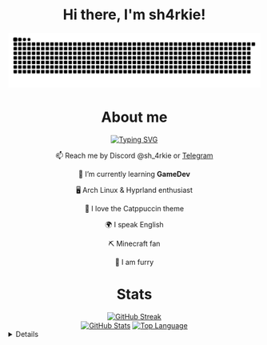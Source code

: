 <div id="header" align="center">
    <h1>Hi there, I'm sh4rkie!</h1>
</div>

<div align="center">
<picture>
  <source media="(prefers-color-scheme: dark)" srcset="snake/github-snake-dark.svg" />
  <source media="(prefers-color-scheme: light)" srcset="snake/github-snake.svg" />
  <img alt="github-snake" src="snake/github-snake.svg" />
</picture>
</div>

<div align="center">
<h1> About me </h1>
<a href="https://git.io/typing-svg"><img src="https://readme-typing-svg.demolab.com?font=mono&pause=1000&center=true&vCenter=true&width=435&lines=Minecraft+fan%2C+arch+user%2C+furry%3A3" alt="Typing SVG" /></a>
</div>

<div align="center">
    
📫 Reach me by Discord @sh_4rkie or [Telegram](https://t.me/sh_4rkie)

</p>
<p> 🌱 I’m currently learning <b> GameDev </b> </p>
<p> 🖥️ Arch Linux & Hyprland enthusiast </p>
<p> 🎨 I love the Catppuccin theme </p>
<p> 🌍 I speak English </p>
<p> ⛏️ Minecraft fan </p>
<p> 🦊 I am furry </p>
</div>

<div align="center">
<h1> Stats </h1>
<a href="https://git.io/streak-stats"><img src="https://streak-stats.demolab.com?user=sh4rkiex11&theme=catppuccin-mocha" alt="GitHub Streak" /></a>
</div>

<div align="center">
<a href="streak"><img height="137px" align="center" alt="GitHub Stats" src="https://github-readme-stats.vercel.app/api?username=sh4rkiex11&count_private=true&show_icons=true&border_radius=5&include_all_commits=true&bg_color=1e1e2e&text_color=cdd6f4&icon_color=b4befe&title_color=94e2d5"/></a>
<a href="langs"><img height="137px" align="center" alt="Top Language" src="https://github-readme-stats.vercel.app/api/top-langs/?username=sh4rkiex11&layout=compact&line_height=21&border_radius=5&bg_color=1e1e2e&text_color=cdd6f4&icon_color=b4befe&title_color=94e2d5"/></a>
</div>

<div>
<details>
<h1> Languages and tools </h1>
<p>

[![Firefox](https://img.shields.io/badge/Firefox-FF7139?logo=Firefox&logoColor=white)](#)

[![Google](https://img.shields.io/badge/Google-4285F4?logo=google&logoColor=white)](#)

[![Google Drive](https://img.shields.io/badge/Google%20Drive-4285F4?logo=googledrive&logoColor=fff)](#)

[![Gmail](https://img.shields.io/badge/Gmail-D14836?logo=gmail&logoColor=white)](#)

[![Obsidian](https://img.shields.io/badge/Obsidian-%23483699.svg?&logo=obsidian&logoColor=white)](#)

[![Vercel](https://img.shields.io/badge/Vercel-%23000000.svg?logo=vercel&logoColor=white)](#)

[![Neovim](https://img.shields.io/badge/Neovim-57A143?logo=neovim&logoColor=fff)](#)

[![IntellijIdea](https://img.shields.io/badge/intellijidea-000?logo=intellijidea&logoColor=fff)](#)

[![PyCharm](https://img.shields.io/badge/PyCharm-000?logo=pycharm&logoColor=fff)](#)

[![Visual Studio Code](https://custom-icon-badges.demolab.com/badge/Visual%20Studio%20Code-0078d7.svg?logo=vsc&logoColor=white)](#)

[![Figma](https://img.shields.io/badge/Figma-F24E1E?logo=figma&logoColor=white)](#)

[![Trello](https://img.shields.io/badge/Trello-0052CC?logo=trello&logoColor=fff)](#)

[![Krita](https://img.shields.io/badge/Krita-203759?logo=krita&logoColor=EEF37B)](#)

[![Exercism](https://img.shields.io/badge/exercism-000?logo=exercism&logoColor=fff)](#)

[![LeetCode](https://img.shields.io/badge/LeetCode-000000?logo=LeetCode&logoColor=#d16c06)](#)

[![Sololearn](https://img.shields.io/badge/sololearn-000?logo=sololearn&logoColor=fff)](#)

[![Arch Linux](https://img.shields.io/badge/Arch%20Linux-1793D1?logo=arch-linux&logoColor=fff)](#)

[![macOS](https://img.shields.io/badge/macOS-000000?logo=apple&logoColor=F0F0F0)](#)

[![iOS](https://img.shields.io/badge/iOS-000000?&logo=apple&logoColor=white)](#)

[![Android](https://img.shields.io/badge/Android-3DDC84?logo=android&logoColor=white)](#)

[![Unity](https://img.shields.io/badge/Unity-%23000000.svg?logo=unity&logoColor=white)](#)

[![C++](https://img.shields.io/badge/C++-%2300599C.svg?logo=c%2B%2B&logoColor=white)](#)

[![C#](https://custom-icon-badges.demolab.com/badge/C%23-%23239120.svg?logo=cshrp&logoColor=white)](#)

[![CSS](https://img.shields.io/badge/CSS-1572B6?logo=css3&logoColor=fff)](#)

[![HTML](https://img.shields.io/badge/HTML-%23E34F26.svg?logo=html5&logoColor=white)](#)

[![Java](https://img.shields.io/badge/Java-%23ED8B00.svg?logo=openjdk&logoColor=white)](#)

[![JavaScript](https://img.shields.io/badge/JavaScript-F7DF1E?logo=javascript&logoColor=000)](#)

[![Kotlin](https://img.shields.io/badge/Kotlin-%237F52FF.svg?logo=kotlin&logoColor=white)](#)

[![Markdown](https://img.shields.io/badge/Markdown-%23000000.svg?logo=markdown&logoColor=white)](#)

[![Python](https://img.shields.io/badge/Python-3776AB?logo=python&logoColor=fff)](#)

[![Go](https://img.shields.io/badge/Go-%2300ADD8.svg?&logo=go&logoColor=white)](#)

[![Discord](https://img.shields.io/badge/Discord-%235865F2.svg?&logo=discord&logoColor=white)](#)

[![GitHub](https://img.shields.io/badge/GitHub-%23121011.svg?logo=github&logoColor=white)](#)

[![Reddit](https://img.shields.io/badge/Reddit-FF4500?logo=reddit&logoColor=white)](#)

[![Pinterest](https://img.shields.io/badge/Pinterest-%23E60023.svg?logo=Pinterest&logoColor=white)](#)

[![Spotify](https://img.shields.io/badge/Spotify-1ED760?logo=spotify&logoColor=white)](#)

[![Twitch](https://img.shields.io/badge/Twitch-%239146FF.svg?logo=Twitch&logoColor=white)](#)

[![X](https://img.shields.io/badge/X-%23000000.svg?logo=X&logoColor=white)](#)

[![YouTube](https://img.shields.io/badge/YouTube-%23FF0000.svg?logo=YouTube&logoColor=white)](#)

[![GitHub Pages](https://img.shields.io/badge/GitHub%20Pages-121013?logo=github&logoColor=white)](#)

[![Git](https://img.shields.io/badge/Git-F05032?logo=git&logoColor=fff)](#)

[![Apple TV](https://img.shields.io/badge/Apple%20TV-000000?logo=Apple%20TV&logoColor=white)](#)

[![Netflix](https://img.shields.io/badge/Netflix-E50914?logo=netflix&logoColor=white)](#)

[![Oculus](https://img.shields.io/badge/Oculus-%231A1A1A.svg?logo=oculus&logoColor=white)](#)

</p>
</details>
</div>
